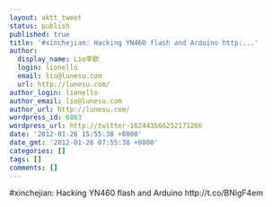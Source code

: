 ```yaml
---
layout: aktt_tweet
status: publish
published: true
title: '#xinchejian: Hacking YN460 flash and Arduino http:...'
author:
  display_name: Lio李欧
  login: lionello
  email: lio@lunesu.com
  url: http://lunesu.com/
author_login: lionello
author_email: lio@lunesu.com
author_url: http://lunesu.com/
wordpress_id: 6863
wordpress_url: http://twitter-162443566252171266
date: '2012-01-26 15:55:38 +0800'
date_gmt: '2012-01-26 07:55:38 +0800'
categories: []
tags: []
comments: []
---
```

<p>#xinchejian: Hacking YN460 flash and Arduino http://t.co/BNigF4em</p>
